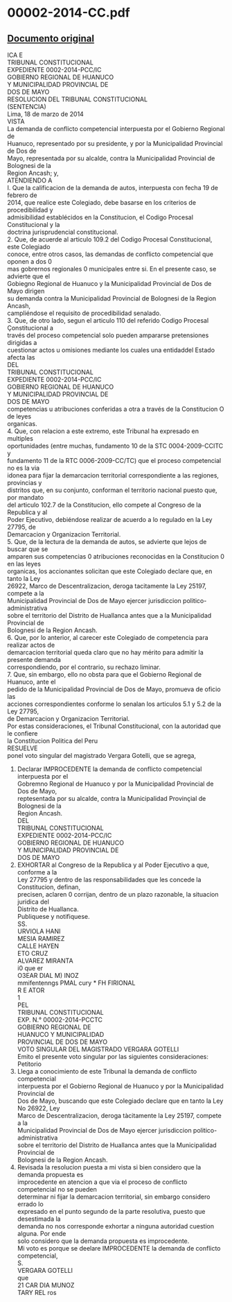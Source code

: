 
00002-2014-CC.pdf
=================
  
[Documento original](https://www.tc.gob.pe/jurisprudencia/2014/00002-2014-CC.pdf)  
---  
ICA E  
TRIBUNAL CONSTITUCIONAL  
EXPEDIENTE 0002-2014-PCC/IC  
GOBIERNO REGIONAL DE HUANUCO  
Y MUNICIPALIDAD PROVINCIAL DE  
DOS DE MAYO  
RESOLUCION DEL TRIBUNAL CONSTITUCIONAL  
(SENTENCIA)  
Lima, 18 de marzo de 2014  
VISTA  
La demanda de conflicto competencial interpuesta por el Gobierno Regional de  
Huanuco, representado por su presidente, y por la Municipalidad Provincial de Dos de  
Mayo, representada por su alcalde, contra la Municipalidad Provincial de Bolognesi de la  
Region Ancash; y,  
ATENDIENDO A  
I. Que la calificacion de la demanda de autos, interpuesta con fecha 19 de febrero de  
2014, que realice este Colegiado, debe basarse en los criterios de procedibilidad y  
admisibilidad establécidos en la Constitucion, el Codigo Procesal Constitucional y la  
doctrina jurisprudencial constitucional.  
2. Que, de acuerde al articulo 109.2 del Codigo Procesal Constitucional, este Colegiado  
conoce, entre otros casos, las demandas de conflicto competencial que oponen a dos 0  
mas gobrernos regionales 0 municipales entre si. En el presente caso, se advierte que el  
Gobiegno Regional de Huanuco y la Municipalidad Provincial de Dos de Mayo dirigen  
su demanda contra la Municipalidad Provincial de Bolognesi de la Region Ancash,  
campliéndose el requisito de procedibilidad senalado.  
3. Que, de otro lado, segun el articulo 110 del referido Codigo Procesal Çonstitucional a  
través del proceso competencial solo pueden ampararse pretensiones dirigidas a  
cuestionar actos u omisiones mediante los cuales una entidaddel Estado afecta las  
DEL  
TRIBUNAL CONSTITUCIONAL  
EXPEDIENTE 0002-2014-PCC/IC  
GOBIERNO REGIONAL DE HUANUCO  
Y MUNICIPALIDAD PROVINCIAL DE  
DOS DE MAYO  
competencias u atribuciones conferidas a otra a través de la Constitucion O de leyes  
organicas.  
4. Que, con relacion a este extremo, este Tribunal ha expresado en multiples  
oportunidades (entre muchas, fundamento 10 de la STC 0004-2009-CCITC y  
fundamento 11 de la RTC 0006-2009-CC/TC) que el proceso competencial no es la via  
idonea para fijar la demarcacion territorial correspondiente a las regiones, provincias y  
distritos que, en su conjunto, conforman el territorio nacional puesto que, por mandato  
del articulo 102.7 de la Constitucion, ello compete al Congreso de la Republica y al  
Poder Ejecutivo, debiéndose realizar de acuerdo a lo regulado en la Ley 27795, de  
Demarcacion y Organizacion Territorial.  
5. Que, de la lectura de la demanda de autos, se advierte que lejos de buscar que se  
amparen sus competencias 0 atribuciones reconocidas en la Constitucion 0 en las leyes  
organicas, los accionantes solicitan que este Colegiado declare que, en tanto la Ley  
26922, Marco de Descentralizacion, deroga tacitamente la Ley 25197, compete a la  
Municipalidad Provincial de Dos de Mayo ejercer jurisdiccion politico-administrativa  
sobre el territorio del Distrito de Huallanca antes que a la Municipalidad Provincial de  
Bolognesi de la Region Ancash.  
6. Que, por lo anterior, al carecer este Colegiado de competencia para realizar actos de  
demarcacion territorial queda claro que no hay mérito para admitir la presente demanda  
correspondiendo, por el contrario, su rechazo liminar.  
7. Que, sin embargo, ello no obsta para que el Gobierno Regional de Huanuco, ante el  
pedido de la Municipalidad Provincial de Dos de Mayo, promueva de oficio las  
acciones correspondientes conforme lo senalan los articulos 5.1 y 5.2 de la Ley 27795,  
de Demarcacion y Organizacion Territorial.  
Por estas consideraciones, el Tribunal Constitucional, con la autoridad que le confiere  
la Constitucion Politica del Peru  
RESUELVE  
ponel voto singular del magistrado Vergara Gotelli, que se agrega,  
1. Declarar IMPROCEDENTE la demanda de conflicto competencial interpuesta por el  
Gobremno Regional de Huanuco y por la Municipalidad Provincial de Dos de Mayo,  
reptesentada por su alcalde, contra la Municipalidad Provinçial de Bolognesi de la  
Region Ancash.  
DEL  
TRIBUNAL CONSTITUCIONAL  
EXPEDIENTE 0002-2014-PCC/IC  
GOBIERNO REGIONAL DE HUANUCO  
Y MUNICIPALIDAD PROVINCIAL DE  
DOS DE MAYO  
2. EXHORTAR al Congreso de la Republica y al Poder Ejecutivo a que, conforme a la  
Ley 27795 y dentro de las responsabilidades que les concede la Constitucion, definan,  
precisen, aclaren 0 corrijan, dentro de un plazo razonable, la situacion juridica del  
Distrito de Huallanca.  
Publiquese y notifiquese.  
SS.  
URVIOLA HANI  
MESIA RAMIREZ  
CALLE HAYEN  
ETO CRUZ  
ALVAREZ MIRANTA  
i0 que er  
O3EAR DIAL M) INOZ  
mmifentenngs PMAL cury * FH FIRIONAL  
R E ATOR  
1  
PEL  
TRIBUNAL CONSTITUCIONAL  
EXP. N.° 00002-2014-PCCTC  
GOBIERNO REGIONAL DE  
HUANUCO Y MUNICIPALIDAD  
PROVINCIAL DE DOS DE MAYO  
VOTO SINGULAR DEL MAGISTRADO VERGARA GOTELLI  
Emito el presente voto singular por las siguientes consideraciones:  
Petitorio  
1. Llega a conocimiento de este Tribunal la demanda de conflicto competencial  
interpuesta por el Gobierno Regional de Huanuco y por la Municipalidad Provincial de  
Dos de Mayo, buscando que este Colegiado declare que en tanto la Ley No 26922, Ley  
Marco de Descentralizacion, deroga tàcitamente la Ley 25197, compete a la  
Municipalidad Provincial de Dos de Mayo ejercer jurisdiccion politico-administrativa  
sobre el territorio del Distrito de Huallanca antes que la Municipalidad Provincial de  
Bolognesi de la Region Ancash.  
2. Revisada la resolucion puesta a mi vista si bien considero que la demanda propuesta es  
improcedente en atencion a que via el proceso de conflicto competencial no se pueden  
determinar ni fijar la demarcacion territorial, sin embargo considero errado lo  
expresado en el punto segundo de la parte resolutiva, puesto que desestimada la  
demanda no nos corresponde exhortar a ninguna autoridad cuestion alguna. Por ende  
solo considero que la demanda propuesta es improcedente.  
Mi voto es porque se deelare IMPROCEDENTE la demanda de conflicto  
competencial,  
S.  
VERGARA GOTELLI  
que  
21 CAR DIA MUNOZ  
TARY REL ros